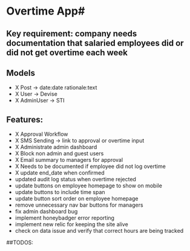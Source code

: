 # Overtime App#

## Key requirement: company needs documentation that salaried employees did or did not get overtime each week

## Models
- X Post -> date:date rationale:text
- X User -> Devise
- X AdminUser -> STI

## Features:
- X Approval Workflow
- X SMS Sending -> link to approval or overtime input
- X Administrate admin dashboard
- X Block non admin and guest users
- X Email summary to managers for approval
- X Needs to be documented if employee did not log overtime
- X update end_date when confirmed
- updated audit log status when overtime rejected
- update buttons on employee homepage to show on mobile
- update buttons to include time span
- update button sort order on employee homepage
- remove unnecessary nav bar buttons for managers
- fix admin dashboard bug
- implement honeybadger error reporting
- implement new relic for keeping the site alive
- check on data issue and verify that correct hours are being tracked

##TODOS:

 